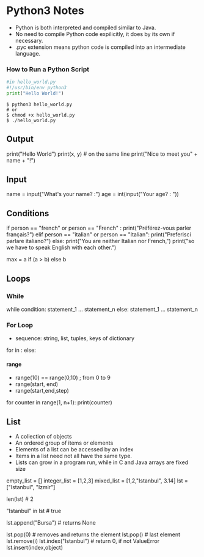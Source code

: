 # Python3 Notes
- Python is both interpreted and compiled similar to Java.
- No need to compile Python code expilicitly, it does by its own if necessary.
- .pyc extension means python code is compiled into an intermediate language.

### How to Run a Python Script

```python
#in hello_world.py
#!/usr/bin/env python3
print("Hello World!")
```

```shell
$ python3 hello_world.py
# or
$ chmod +x hello_world.py
$ ./hello_world.py
```
## Output

print("Hello World")
print(x, y) # on the same line
print("Nice to meet you" + name + "!")

## Input
name = input("What's your name? :")
age = int(input("Your age? : "))

## Conditions
if person == "french" or person == "French" :
    print("Préférez-vous parler français?")
elif person == "italian" or person == "Italian":
    print("Preferisci parlare italiano?")
else:
    print("You are neither Italian nor French,")
    print("so we have to speak English with each other.")

max = a if (a > b) else b

## Loops 

### While
while condition:
  statement_1
  ...
  statement_n
else:
  statement_1
  ...
  statement_n


### For Loop
- sequence: string, list, tuples, keys of dictionary

for <variable> in <sequence>:
  <statements>
else:
  <statements>

#### range
- range(10) == range(0,10) ; from 0 to 9
- range(start, end)
- range(start,end,step) 

for counter in range(1, n+1):
  print(counter)

## List
- A collection of objects
- An ordered group of items or elements
- Elements of a list can be accessed by an index
- Items in a list need not all have the same type.
- Lists can grow in a program run, while in C and Java arrays are fixed size

empty_list = []
integer_list = [1,2,3]
mixed_list = [1,2,"Istanbul", 3.14]
lst = ["Istanbul", "Izmir"]

len(lst) # 2

"Istanbul" in lst # true

lst.append("Bursa") # returns None

lst.pop(0) # removes and returns the element
lst.pop() # last element
lst.remove(i)
lst.index("Istanbul") # return 0, if not ValueError
lst.insert(index,object)
